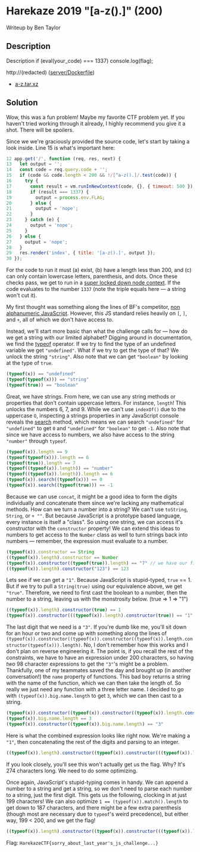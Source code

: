 # Harekaze 2019 "[a-z().]" (200)

Writeup by Ben Taylor

## Description

Description
if (eval(your_code) === 1337) console.log(flag);

http://(redacted) ([server/Dockerfile](https://github.com/TeamHarekaze/HarekazeCTF2019-challenges/tree/master/a-z/server))

- [a-z.tar.xz](https://github.com/TeamHarekaze/HarekazeCTF2019-challenges/blob/master/a-z/attachments/a-z.tar.xz)

## Solution

Wow, this was a fun problem! Maybe my favorite CTF problem yet. If you haven't tried working through it already, I highly recommend you give it a shot. There will be spoilers.

Since we we're graciously provided the source code, let's start by taking a look inside. Line 15 is what's important here:

``` JavaScript
12 app.get('/', function (req, res, next) {
13   let output = '';
14   const code = req.query.code + '';
15   if (code && code.length < 200 && !/[^a-z().]/.test(code)) {
16     try {
17       const result = vm.runInNewContext(code, {}, { timeout: 500 });
18       if (result === 1337) {
19         output = process.env.FLAG;
20       } else {
21         output = 'nope';
22       }
23     } catch (e) {
24       output = 'nope';
25     }
26   } else {
27     output = 'nope';
28   }
29   res.render('index', { title: '[a-z().]', output });
30 });
```

For the code to run it must (a) exist, (b) have a length less than 200, and (c) can only contain lowercase letters, parenthesis, and dots. Once these checks pass, we get to run in a [super locked down node context](https://nodejs.org/api/vm.html#vm_script_runinnewcontext_sandbox_options). If the code evaluates to the number `1337` (note the triple equals here — a string won't cut it).

My first thought was something along the lines of BF's competitor, [non alphanumeric JavaScript](http://patriciopalladino.com/blog/2012/08/09/non-alphanumeric-javascript.html). However, this JS standard relies heavily on `[`, `]`, and `+`, all of which we don't have access to.

Instead, we'll start more basic than what the challenge calls for — how do we get a string with our limited alphabet? Digging around in documentation, we find the [typeof](https://developer.mozilla.org/en-US/docs/Web/JavaScript/Reference/Operators/typeof) operator. If we try to find the type of an undefined variable we get `"undefined"`. What if we try to get the type of that? We unlock the string `"string"`. Also note that we can get `"boolean"` by looking at the type of `true`.

``` JavaScript
(typeof(x)) == "undefined"
(typeof(typeof(x))) == "string"
(typeof(true)) == "boolean"
```

Great, we have strings. From here, we can use any string methods or properties that don't contain uppercase letters. For instance, `length`! This unlocks the numbers 6, 7, and 9. While we can't use `indexOf()` due to the uppercase `O`, inspecting a strings properties in any JavaScript console reveals the [search](https://developer.mozilla.org/en-US/docs/Web/JavaScript/Reference/Global_Objects/String/search) method, which means we can search `"undefined"` for `"undefined"` to get `0` and `"undefined"` for `"boolean"` to get `-1`. Also note that since we have access to numbers, we also have access to the string `"number"` through `typeof`.

``` JavaScript
(typeof(x)).length == 9
(typeof(typeof(x))).length == 6
(typeof(true)).length == 7
(typeof((typeof(x)).length)) == "number"
(typeof((typeof(x)).length)).length == 6
(typeof(x)).search((typeof(x))) == 0
(typeof(x)).search((typeof(true))) == -1
```

Because we can use `concat`, it might be a good idea to form the digits individually and concatenate them since we're lacking any mathematical methods. How can we turn a number into a string? We can't use `toString`, `String`, or `+ ""`. But because JavaScript is a prototype based language, every instance is itself a "class". So using one string, we can access it's constructor with the `constructor` property! We can extend this ideas to numbers to get access to the `Number` class as well to turn strings back into numbers — remember, the expression must evaluate to a number.

``` JavaScript
(typeof(x)).constructor == String
((typeof(x)).length).constructor == Number
(typeof(x)).constructor((typeof(true)).length) == "7" // we have our first digit to concatenate!
((typeof(x)).length).constructor("123") == 123
```

Lets see if we can get a `"1"`. Because JavaScript is stupid-typed, `true` == 1. But if we try to pull a `String(true)` using our equivalence above, we get `"true"`. Therefore, we need to first cast the boolean to a number, then the number to a string, leaving us with the monstrosity below. (true => 1 => "1")

``` JavaScript
((typeof(x)).length).constructor(true) == 1
(typeof(x)).constructor(((typeof(x)).length).constructor(true)) == "1"
```

The last digit that we need is a `"3"`. If you're dumb like me, you'll sit down for an hour or two and come up with something along the lines of `(typeof(x)).constructor((typeof(x)).constructor((typeof(x)).length.constructor(typeof(x))).length)`. No, I don't remember how this works and I don't plan on reverse engineering it. The point is, if you recall the rest of the constraints, we have to have an expression under 200 characters, so having _two_ 98 character expressions to get the `"3"`'s might be a problem. Thankfully, one of my teammates saved the day and brought up (in another conversation!) the `name` property of functions. This bad boy returns a string with the name of the function, which we can then take the length of. So really we just need any function with a three letter name. I decided to go with `(typeof(x)).big.name.length` to get `3`, which we can then cast to a string.

``` JavaScript
(typeof(x)).constructor((typeof(x)).constructor((typeof(x)).length.constructor(typeof(x))).length) == "3"
(typeof(x)).big.name.length == 3
(typeof(x)).constructor((typeof(x)).big.name.length) == "3"
```

Here is what the combined expression looks like right now. We're making a `"1"`, then concatenating the rest of the digits and parsing to an integer.

``` JavaScript
((typeof(x)).length).constructor((typeof(x)).constructor(((typeof(x)).length).constructor(true)).concat((typeof(x)).constructor((typeof(x)).big.name.length)).concat((typeof(x)).constructor((typeof(x)).big.name.length)).concat((typeof(x)).constructor((typeof(true)).length)))
```

If you look closely, you'll see this won't actually get us the flag. Why? It's 274 characters long. We need to do some optimizing.

Once again, JavaScript's stupid-typing comes in handy. We can append a number to a string and get a string, so we don't need to parse each number to a string, just the first digit. This gets us the following, clocking in at just 199 characters! We can also optimize `1 == (typeof(x)).match().length` to get down to 187 characters, and there might be a few extra parenthesis (though most are necessary due to `typeof`'s weird precedence), but either way, 199 < 200, and we get the flag!

``` JavaScript
((typeof(x)).length).constructor((typeof(x)).constructor(((typeof(x)).length).constructor(true)).concat((typeof(x)).constructor((typeof(x)).big.name.length)).concat((typeof(x)).constructor((typeof(x)).big.name.length)).concat((typeof(x)).constructor((typeof(true)).length)))
```

Flag: `HarekazeCTF{sorry_about_last_year's_js_challenge...}`
